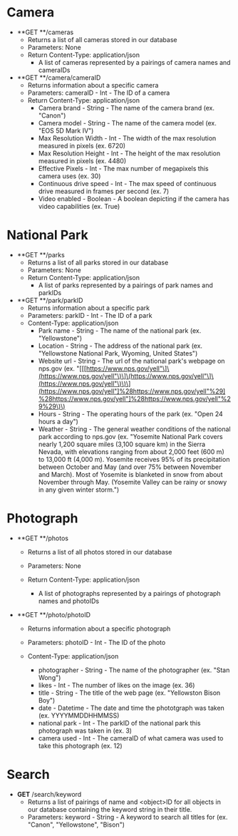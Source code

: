 # Camera

* **GET **/cameras
  * Returns a list of all cameras stored in our database
  * Parameters: None
  * Return Content-Type: application/json
    * A list of cameras represented by a pairings of camera names and cameraIDs
* **GET **/camera/cameraID
  * Returns information about a specific camera
  * Parameters: cameraID - Int - The ID of a camera
  * Return Content-Type: application/json
    * Camera brand - String - The name of the camera brand \(ex. "Canon"\)
    * Camera model - String - The name of the camera model \(ex. "EOS 5D Mark 
      IV"\)
    * Max Resolution Width - Int - The width of the max resolution measured in 
      pixels \(ex. 6720\)
    * Max Resolution Height - Int - The height of the max resolution measured 
      in pixels \(ex. 4480\)
    * Effective Pixels - Int - The max number of megapixels this camera uses 
      \(ex. 30\)
    * Continuous drive speed - Int - The max speed of continuous drive measured
      in frames per second \(ex. 7\)
    * Video enabled - Boolean - A boolean depicting if the camera has video 
      capabilities \(ex. True\)

# National Park

* **GET **/parks
  * Returns a list of all parks stored in our database
  * Parameters: None
  * Return Content-Type: application/json
    * A list of parks represented by a pairings of park names and parkIDs
* **GET **/park/parkID
  * Returns information about a specific park
  * Parameters: parkID - Int - The ID of a park
  * Content-Type: application/json
    * Park name - String - The name of the national park \(ex. "Yellowstone"\)
    * Location - String - The address of the national park \(ex. "Yellowstone National Park, Wyoming, United States"\)
    * Website url - String - The url of the national park's webpage on nps.gov 
      \(ex. "\[\[[https://www.nps.gov/yell"\]\(https://www.nps.gov/yell"\)\]\(https://www.nps.gov/yell"\]\(https://www.nps.gov/yell"\)\)\](https://www.nps.gov/yell"]%28https://www.nps.gov/yell"%29]%28https://www.nps.gov/yell"]%28https://www.nps.gov/yell"%29%29\)\)
    * Hours - String - The operating hours of the park \(ex. "Open 24 hours a day"\)
    * Weather - String - The general weather conditions of the national park
      according to nps.gov \(ex. "Yosemite National Park covers nearly 1,200
      square miles \(3,100 square km\) in the Sierra Nevada, with elevations
      ranging from about 2,000 feet \(600 m\) to 13,000 ft \(4,000 m\).
      Yosemite receives 95% of its precipitation between October and May \(and
      over 75% between November and March\). Most of Yosemite is blanketed in
      snow from about November through May. \(Yosemite Valley can be rainy or
      snowy in any given winter storm."\)

# Photograph

* **GET **/photos

  * Returns a list of all photos stored in our database

  * Parameters: None

  * Return Content-Type: application/json

    * A list of photographs represented by a pairings of photograph names and photoIDs

* **GET **/photo/photoID

  * Returns information about a specific photograph
  * Parameters: photoID - Int - The ID of the photo

  * Content-Type: application/json

    * photographer - String - The name of the photographer \(ex. "Stan Wong"\)
    * likes - Int - The number of likes on the image \(ex. 36\)
    * title - String - The title of the web page \(ex. "Yellowston Bison Boy"\)
    * date  - Datetime - The date and time the phototgraph was taken \(ex. YYYYMMDDHHMMSS\)
    * national park - Int - The parkID of the national park this photograph was taken in \(ex. 3\)
    * camera used - Int - The cameraID of what camera was used to take this photograph \(ex. 12\)

# Search

* **GET** /search/keyword
  * Returns a list of pairings of name and &lt;object&gt;ID for all objects in our database containing the keyword string in their title.
  * Parameters: keyword - String - A keyword to search all titles for \(ex. "Canon", "Yellowstone", "Bison"\)



